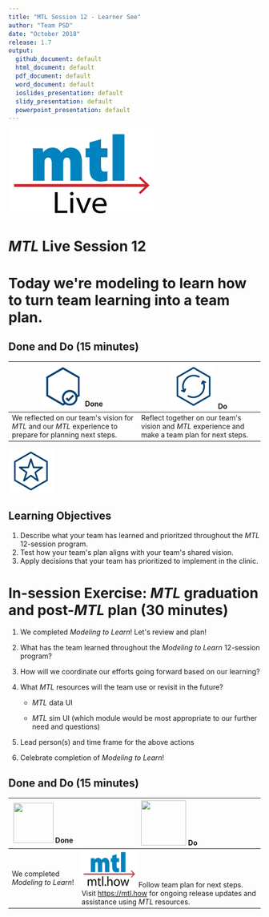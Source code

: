 ```yaml
---
title: "MTL Session 12 - Learner See"
author: "Team PSD"
date: "October 2018"
release: 1.7
output: 
  github_document: default
  html_document: default
  pdf_document: default
  word_document: default
  ioslides_presentation: default
  slidy_presentation: default
  powerpoint_presentation: default
---
```


[<img src = "https://github.com/lzim/teampsd/blob/master/resources/logos/mtl_live_sq_sm.png"
     height = "175" width = "290">](#.)   

# *MTL* Live Session 12

# Today we're modeling to learn how to turn team learning into a team plan.

## Done and Do (15 minutes)
<!-- Do/Done Tables -->
| [<img src = "https://github.com/lzim/teampsd/blob/master/resources/icons/done.png" height = "80" width = "80">](#.)  **Done** | [<img src = "https://github.com/lzim/teampsd/blob/master/resources/icons/do.png" height = "90" width = "90">](#.)  **Do** |
| --- | --- | 
| We reflected on our team's vision for _MTL_ and our _MTL_ experience to prepare for planning next steps. | Reflect together on our team's vision and _MTL_ experience and make a team plan for next steps. | 

<!-- Learning Objectives Icon --> 
[<img src = "https://github.com/lzim/teampsd/blob/master/resources/icons/learning_objectives.png" height = "90" width = "90" style ="display: inline-block"/>](#.)  

## Learning Objectives

1. Describe what your team has learned and prioritzed throughout the *MTL* 12-session program.
2. Test how your team's plan aligns with your team's shared vision.
3. Apply decisions that your team has prioritized to implement in the clinic.

# In-session Exercise: *MTL* graduation and post-*MTL* plan (30 minutes)

1. We completed _Modeling to Learn_! Let's review and plan!

2.  What has the team learned throughout the *Modeling to Learn* 12-session program?

3. How will we coordinate our efforts going forward based on our learning?

4. What *MTL* resources will the team use or revisit in the future?

    - *MTL* data UI 
    
    - *MTL* sim UI (which module would be most appropriate to our further need and questions)

5. Lead person(s) and time frame for the above actions 

6. Celebrate completion of *Modeling to Learn*!


## Done and Do (15 minutes)
<!-- Do/Done Tables -->
| [<img src = "https://raw.githubusercontent.com/lzim/teampsd/hexagon_icons/np_hexagon-check-mark_309690_003F72.png" height = "80" width = "80">](#.)  **Done** | [<img src = "https://raw.githubusercontent.com/lzim/teampsd/hexagon_icons/np_synchronize_778914_003F72.png" height = "90" width = "90">](#.)  **Do** |
| --- | --- | 
| We completed _Modeling to Learn_!|[<img src = "https://raw.githubusercontent.com/lzim/teampsd/master/resources/logos/mtl_how_sm.png" height = "75" width = "110">](http://mtl.how) Follow team plan for next steps. Visit https://mtl.how for ongoing release updates and assistance using _MTL_ resources. | 
